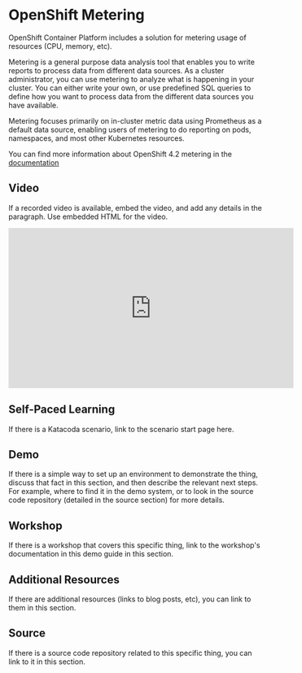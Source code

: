 # OpenShift Metering
OpenShift Container Platform includes a solution for metering usage of
resources (CPU, memory, etc).

Metering is a general purpose data analysis tool that enables you to write
reports to process data from different data sources. As a cluster
administrator, you can use metering to analyze what is happening in your
cluster. You can either write your own, or use predefined SQL queries to
define how you want to process data from the different data sources you have
available.

Metering focuses primarily on in-cluster metric data using Prometheus as a
default data source, enabling users of metering to do reporting on pods,
namespaces, and most other Kubernetes resources.

You can find more information about OpenShift 4.2 metering in the
[documentation](https://docs.openshift.com/container-platform/4.2/metering/metering-about-metering.html)

## Video
If a recorded video is available, embed the video, and add any details in the
paragraph. Use embedded HTML for the video.

<iframe width="560" height="315" src="https://www.youtube.com/embed/sjsX6-WZ_Y4" frameborder="0" allow="accelerometer; autoplay; encrypted-media; gyroscope; picture-in-picture" allowfullscreen></iframe>

## Self-Paced Learning
If there is a Katacoda scenario, link to the scenario start page here.

## Demo
If there is a simple way to set up an environment to demonstrate the thing,
discuss that fact in this section, and then describe the relevant next steps.
For example, where to find it in the demo system, or to look in the source
code repository (detailed in the source section) for more details.

## Workshop
If there is a workshop that covers this specific thing, link to the
workshop's documentation in this demo guide in this section.

## Additional Resources
If there are additional resources (links to blog posts, etc), you can link to
them in this section.

## Source
If there is a source code repository related to this specific thing, you can
link to it in this section.

